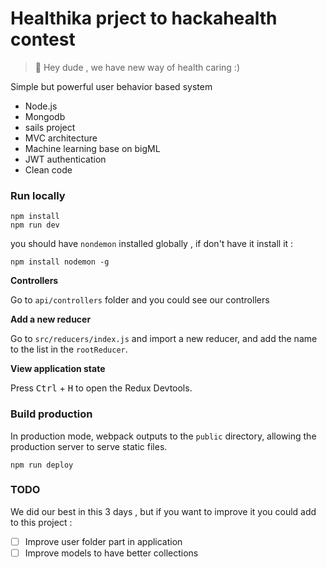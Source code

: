 # Healthika prject to hackahealth contest

> 🎉 Hey dude , we have new way of health caring :)

Simple but powerful user behavior based system

- Node.js
- Mongodb
- sails project
- MVC architecture
- Machine learning base on bigML 
- JWT authentication
- Clean code

### Run locally

```
npm install
npm run dev
```

you should have `nondemon` installed globally , if don't have it 
install it :
```$xslt
npm install nodemon -g
```

**Controllers**

Go to `api/controllers` folder and you could see our controllers

**Add a new reducer**

Go to `src/reducers/index.js` and import a new reducer, and add the name to the list in the `rootReducer`.

**View application state**

Press <kbd>Ctrl</kbd> + <kbd>H</kbd> to open the Redux Devtools.

### Build production

In production mode, webpack outputs to the `public` directory, allowing the production server to serve static files.

```
npm run deploy
```

### TODO

We did our best in this 3 days , but if you want to improve it
you could add to this project :

- [ ] Improve user folder part in application
- [ ] Improve models to have better collections
